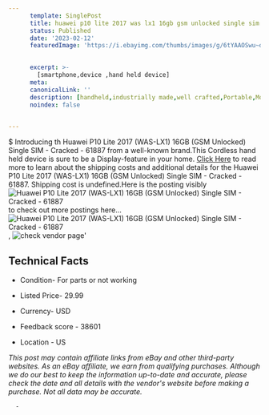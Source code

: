 ```yaml
---
      template: SinglePost
      title: huawei p10 lite 2017 was lx1 16gb gsm unlocked single sim cracked 61887
      status: Published
      date: '2023-02-12'
      featuredImage: 'https://i.ebayimg.com/thumbs/images/g/6tYAAOSwu~dja9Qs/s-l225.jpg'
       

      excerpt: >-
        [smartphone,device ,hand held device]
      meta:
      canonicalLink: ''
      description: [handheld,industrially made,well crafted,Portable,Mobile,Compact,Convenient,Lightweight,Maneuverable,Man-portable,Miniature,Carriable,Hand-held,Light,Holdable,Transportable,Mobile device,Pocket-sized,On-the-go,Wireless,Cordless,Compact size,Convenient size, smartphone,device ,hand held device]
      noindex: false
      

---
```

$
      Introducing th Huawei P10 Lite 2017 (WAS-LX1) 16GB (GSM Unlocked) Single SIM - Cracked - 61887 from a well-known brand.This Cordless hand held device is sure to be a Display-feature in your home. [Click Here](https://www.ebay.com/itm/134321040728?hash=item1f46286d58%3Ag%3A6tYAAOSwu%7Edja9Qs&mkevt=1&mkcid=1&mkrid=711-53200-19255-0&campid=%253CePNCampaignId%253E&customid=%253CreferenceId%253E&toolid=10049) to read more to learn about the shipping costs and additional details for the Huawei P10 Lite 2017 (WAS-LX1) 16GB (GSM Unlocked) Single SIM - Cracked - 61887. Shipping cost is undefined.Here is the posting visibly ![Huawei P10 Lite 2017 (WAS-LX1) 16GB (GSM Unlocked) Single SIM - Cracked - 61887](https://i.ebayimg.com/thumbs/images/g/6tYAAOSwu~dja9Qs/s-l225.jpg) to check out more postings here... ![Huawei P10 Lite 2017 (WAS-LX1) 16GB (GSM Unlocked) Single SIM - Cracked - 61887](https://i.ebayimg.com/images/g/6tYAAOSwu~dja9Qs/s-l1600.jpg), ![check vendor page](https://origin-galleryplus.ebayimg.com/ws/web/134321040728_2_0_1/225x225.jpg,https://origin-galleryplus.ebayimg.com/ws/web/134321040728_3_0_1/225x225.jpg,https://origin-galleryplus.ebayimg.com/ws/web/134321040728_4_0_1/225x225.jpg,https://origin-galleryplus.ebayimg.com/ws/web/134321040728_5_0_1/225x225.jpg,https://origin-galleryplus.ebayimg.com/ws/web/134321040728_6_0_1/225x225.jpg,https://origin-galleryplus.ebayimg.com/ws/web/134321040728_7_0_1/225x225.jpg)'

      

 ## Technical Facts 



     
      

 - Condition- For parts or not working 


      

 - Listed Price- 29.99 


      

 - Currency- USD 


      

 - Feedback score - 38601 


      

 - Location - US 


      
      

 *_This post may contain affiliate links from eBay and other third-party websites. As an eBay affiliate, we earn from qualifying purchases. Although we do our best to keep the information up-to-date and accurate, please check the date and all details with the vendor's website before making a purchase. Not all data may be accurate._*




      -
